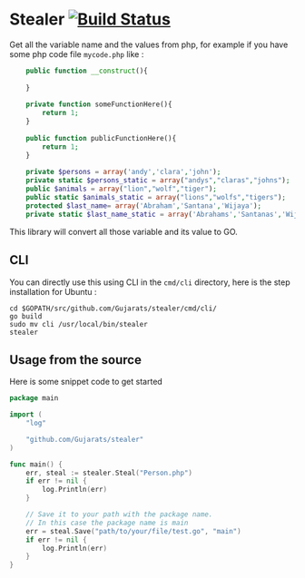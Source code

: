 # Stealer [![Build Status](https://secure.travis-ci.org/Gujarats/stealer.png)](http://travis-ci.org/Gujarats/stealer)
Get all the variable name and the values from php, for example if you have some php code file `mycode.php` like : 

```php
    public function __construct(){
    
    }
    
    private function someFunctionHere(){
        return 1;
    }
    
    public function publicFunctionHere(){
        return 1;
    }
    
    private $persons = array('andy','clara','john');
    private static $persons_static = array("andys","claras","johns");
    public $animals = array("lion","wolf","tiger");
    public static $animals_static = array("lions","wolfs","tigers");
    protected $last_name= array('Abraham','Santana','Wijaya');
    private static $last_name_static = array('Abrahams','Santanas','Wijayas');
```

This library will convert all those variable and its value to GO.

## CLI
You can directly use this using CLI in the `cmd/cli` directory, here is the step installation for Ubuntu : 

```shell
cd $GOPATH/src/github.com/Gujarats/stealer/cmd/cli/
go build
sudo mv cli /usr/local/bin/stealer
stealer
```
## Usage from the source
Here is some snippet code to get started

```go
package main

import (
	"log"

	"github.com/Gujarats/stealer"
)

func main() {
	err, steal := stealer.Steal("Person.php")
	if err != nil {
		log.Println(err)
	}

    // Save it to your path with the package name.
    // In this case the package name is main
	err = steal.Save("path/to/your/file/test.go", "main")
	if err != nil {
		log.Println(err)
	}
}

```
